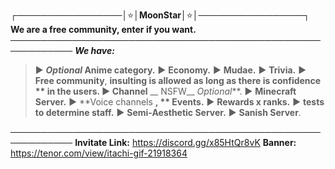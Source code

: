 **┌─────────────────│**:star:**│MoonStar│**:star:**│─────────────────┐**
**We are a free community, enter if you want.**
**────────────────────────────────────────────────────────────**
__*We have:*__
> ► ***Optional* __Anime__ category.**
> ► **Economy.**
> ► **Mudae.**
> ► **Trivia.**
> ► **Free community**, **insulting is allowed as long as there is confidence ** in the users.
> ► Channel** __ NSFW__ *Optional***.
> ► **Minecraft Server.**
> ► **Voice channels **, ** Events.**
> ► **Rewards x ranks.**
> ► **tests to determine staff.**
> ► **Semi-Aesthetic Server.**
> ► __**Sanish Server**__.

**────────────────────────────────────────────────────────────**
__**Invitate Link:**__   https://discord.gg/x85HtQr8vK
__**Banner:**__   https://tenor.com/view/itachi-gif-21918364
